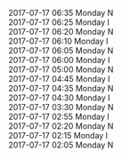 2017-07-17 06:35 Monday  N  
2017-07-17 06:25 Monday  I  
2017-07-17 06:20 Monday  N  
2017-07-17 06:10 Monday  I  
2017-07-17 06:05 Monday  N  
2017-07-17 06:00 Monday  I  
2017-07-17 05:00 Monday  N  
2017-07-17 04:45 Monday  I  
2017-07-17 04:35 Monday  N  
2017-07-17 04:30 Monday  I  
2017-07-17 03:30 Monday  N  
2017-07-17 02:55 Monday  I  
2017-07-17 02:20 Monday  N  
2017-07-17 02:15 Monday  I  
2017-07-17 02:05 Monday  N  

